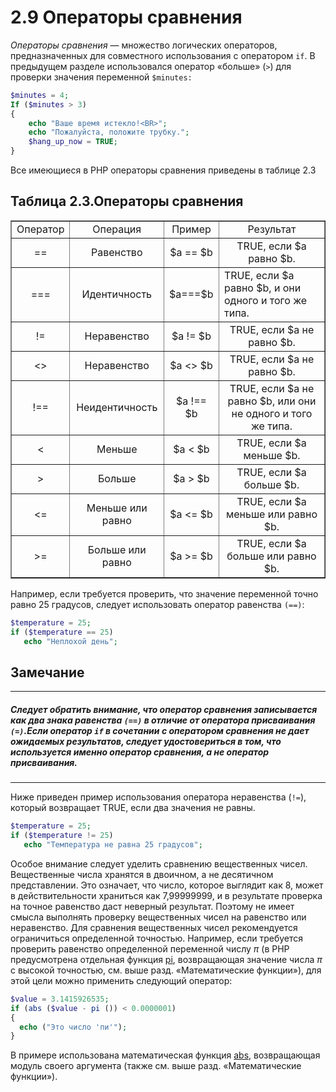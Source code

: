 # 2.9 Операторы сравнения

*Операторы сравнения* — множество логических операторов, 
предназначенных для совместного использования с оператором `if`. В предыдущем разделе использовался оператор «больше» (`>`) для проверки значения переменной
`$minutes:`  
```php
$minutes = 4;
If ($minutes > 3)
{
    echo "Ваше время истекло!<BR>";
    echo "Пожалуйста, положите трубку.";
    $hang_up_now = TRUE;
}    
```

Все имеющиеся в РНР операторы сравнения приведены в таблице 2.3  
## Таблица 2.3.Операторы сравнения

  <table border="1" width="100%" cellpadding="2">
      <tr>
        <td><center>Оператор</center></td>
        <td><center>Операция</center></td>
        <td><center>Пример</center></td>
        <td><center>Результат</center></td>
      </tr>
      <tr>
        <td ><center>==</center></td>
        <td><center>Равенство</center></td>
        <td><center>$а == $b</center></td>
        <td><center>TRUE, если $а равно $b.</center></td>
      </tr>
      <tr>
        <td ><center>===</center></td>
        <td><center>Идентичность</center></td>
        <td>$а===$b</td>
        <td>TRUE, если $а равно $b, и они одного и того же типа.</td>
      </tr>
      <tr>
        <td ><center>!=</center></td>
        <td><center>Неравенство</center></td>
        <td><center>$а != $b</center></td>
        <td><center>TRUE, если $а не равно $b.</center></td>
      </tr>
      <tr>
        <td ><center><></center></td>
        <td><center>Неравенство</center></td>
        <td><center>$а <> $b</center></td>
        <td><center>TRUE, если $а не равно $b.</center></td>
      </tr>
      <tr>
        <td ><center>!==</center></td>
        <td><center>Неидентичность</center></td>
        <td><center>$а !== $b</center></td>
        <td><center>TRUE, если $а не равно $b, или они не одного и того же типа.</center></td>
      </tr>
      <tr>
        <td ><center><</center></td>
        <td><center>Меньше</center></td>
        <td><center>$а < $b</center></td>
        <td><center>TRUE, если $а меньше $b.</center></td>
      </tr>
      <tr>
        <td ><center>></center></td>
        <td><center>Больше</center></td>
        <td><center>$а > $b</center></td>
        <td><center>TRUE, если $а больше $b.</center></td>
      </tr>
      <tr>
        <td ><center><=</center></td>
        <td><center>Меньше или равно</center></td>
        <td><center>$а <= $b</center></td>
        <td><center>TRUE, если $а меньше или равно $b.</center></td>
      </tr>
      <tr>
        <td ><center>>=</center></td>
        <td><center>Больше или равно</center></td>
        <td><center>$а >= $b</center></td>
        <td><center>TRUE, если $а больше или равно $b.</center></td>
      </tr>
    </table>  

Например, если требуется проверить, что значение переменной точно равно
25 градусов, следует использовать оператор равенства `(==)`: 
```php
$temperature = 25;
if ($temperature == 25)
   echo "Неплохой день";
```  
## Замечание  
****  
##### Следует обратить внимание, что оператор сравнения записывается как два знака равенства `(==)` в отличие от оператора присваивания `(=)`.Если оператор `if` в сочетании с оператором сравнения не дает ожидаемых результатов, следует удостовериться в том, что используется именно оператор сравнения, а не оператор присваивания.  
****  
Ниже приведен пример использования оператора неравенства (`!=`), который возвращает TRUE, если два значения не равны.  
```php  
$temperature = 25;
if ($temperature != 25)
   echo "Температура не равна 25 градусов";
```  
Особое внимание следует уделить сравнению вещественных чисел. 
Вещественные числа хранятся в двоичном, а не десятичном представлении. Это означает, что число, которое выглядит как 8, может в действительности храниться как 7,99999999, и в результате проверка на точное равенство даст неверный результат. Поэтому не имеет смысла выполнять проверку вещественных чисел на равенство или неравенство. Для сравнения вещественных чисел рекомендуется ограничиться определенной точностью. Например, если требуется проверить 
равенство определенной переменной числу $\pi$ (в РНР предусмотрена отдельная функция [pi](https://www.php.net/manual/ru/function.pi.php), возвращающая значение числа $\pi$ с высокой точностью, см. выше разд. «Математические функции»), для этой цели можно применить следующий оператор:
```php 
$value = 3.1415926535;
if (abs ($value - pi ()) < 0.0000001)
{
  echo ("Это число 'пи'");
}
```  
В примере использована математическая функция [abs](https://www.php.net/manual/ru/function.abs), возвращающая модуль своего аргумента (также см. выше разд. «Математические функции»).